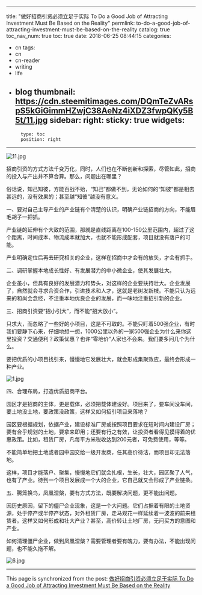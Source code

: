 
---
title: "做好招商引资必须立足于实际 To Do a Good Job of Attracting Investment Must Be Based on the Reality"
permlink: to-do-a-good-job-of-attracting-investment-must-be-based-on-the-reality
catalog: true
toc_nav_num: true
toc: true
date: 2018-06-25 08:44:15
categories:
- cn
tags:
- cn
- cn-reader
- writing
- life
- blog
thumbnail: https://cdn.steemitimages.com/DQmTeZvARspS5kGiGimmHZwjC38AeNz4iXDZ3fwpQKy5B5t/11.jpg
sidebar:
    right:
        sticky: true
widgets:
    -
        type: toc
        position: right
---


![11.jpg](https://cdn.steemitimages.com/DQmTeZvARspS5kGiGimmHZwjC38AeNz4iXDZ3fwpQKy5B5t/11.jpg)

招商引资的方式方法千变万化，同时，人们也在不断创新和探索，尽管如此，招商的投入与产出并不算合算。那么，问题出在哪里？

俗话说，知己知彼，方能百战不殆，“知己”都做不到，无论如何的“知彼”都是相去甚远的，没有效果的；甚至越“知彼”越没有意义。

一、要对自己主导产业的产业链有个清楚的认识，明确产业链招商的方向，不能眉毛胡子一把抓。

产业链的延伸有个大致的范围，那就是直线距离在100-150公里范围内，超过了这个距离，时间成本、物流成本就加大，也就不能形成配套，项目就没有落户的可能。

产业明确定位后再去研究相关的企业，这样在招商中才会有的放矢，才会有抓手。

二、调研掌握本地成长性好、有发展潜力的中小微企业，使其发展壮大。

企业虽小，但具有良好的发展潜力和势头，对这样的企业要扶持壮大。企业发展了，自然就会寻求合资合作，引进技术和人才，这就是老树发新枝。不能只认为远来的和尚会念经，不注重本地优良企业的发展，而一味地注重招引新的企业。

三、招商引资要“招小引大”，而不能“招大放小”。

只求大，而忽略了一些好的小项目，这是不可取的。不能只盯着500强企业，有时我们要静下心来，仔细地想一想，1000公里以外的一家500强企业为什么来你这里投资？交通便利？政策优惠？也许“零地价”人家也不会来。我们要多问几个为什么。

要把优质的小项目找引来，慢慢地它发展壮大，就会形成集聚效应，最终会形成一种产业。

![1.jpg](https://cdn.steemitimages.com/DQmQvfGZ41FPnjAtNAzprv3upKpgdq8iH1Qbkd35pySAEZT/1.jpg)


四、合理布局，打造优质招商平台。

园区才是招商的主体，更是载体，必须把载体建设好。项目来了，要车间没车间，要土地没土地，要政策没政策，这样又如何招引项目来落地？

园区要根据规划，依据产业，建设标准厂房或按照项目要求在短时间内建设厂房；要有合乎规划的土地，要拿来即用；还要有行之有效，让投资者看得见摸得着的优惠政策。比如，租赁厂房，凡每平方米税收达到200元者，可免费使用，等等。

不能简单地把土地或者园中园交给一级开发商，任其高价待沽，而项目却无法落地。

这样，项目才能落户、聚集，慢慢地它们就会扎根，生长，壮大，园区聚了人气，也有了产业。待到一个项目发展成一个大的企业，它自己就又会形成了产业链条。

五、腾笼换鸟，凤凰涅槃，要有方式方法，既要解决问题，更不能出问题。

因历史原因，留下的僵尸企业现象，这是一个大问题。它们占据着有限的土地资源，处于停产或半停产状态，对外租赁厂房，走马观花一样延续着一波波的前来租赁者。这样又如何形成和壮大产业？甚至，高价转让土地厂房，无问买方的意图和产业。

如何清理僵尸企业，做到凤凰涅槃？需要管理者要有魄力，要有办法，不能出现问题，也不能久拖不解。

![6.jpg](https://cdn.steemitimages.com/DQmXHkqmQGTgTcggMCqGZdobSZ7suMR8zxqNCXDtEU1FPzs/6.jpg)

- - -

This page is synchronized from the post: [做好招商引资必须立足于实际 To Do a Good Job of Attracting Investment Must Be Based on the Reality](https://steemit.com/@bring/to-do-a-good-job-of-attracting-investment-must-be-based-on-the-reality)
